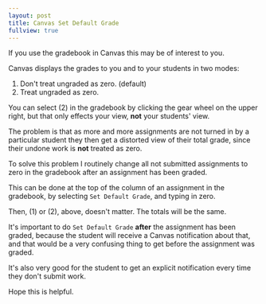 ```yaml
---
layout: post
title: Canvas Set Default Grade
fullview: true
---
```


If you use the gradebook in Canvas this may be of interest to you.

Canvas displays the grades to you and to your students in two modes:

1. Don't treat ungraded as zero. (default)
2. Treat ungraded as zero.

You can select (2) in the gradebook by clicking the gear wheel on the upper right, but that only effects your view, **not** your students' view.

The problem is that as more and more assignments are not turned in by a particular student they then get a distorted view of their total grade, since their undone work is **not** treated as zero.

To solve this problem I routinely change all not submitted assignments to zero in the gradebook after an assignment has been graded.

This can be done at the top of the column of an assignment in the gradebook, by selecting `Set Default Grade`, and typing in zero.

Then, (1) or (2), above, doesn't matter. The totals will be the same.

It's important to do `Set Default Grade` **after** the assignment has been graded, because the student will receive a Canvas notification about that, and that would be a very confusing thing to get before the assignment was graded.

It's also very good for the student to get an explicit notification every time they don't submit work.

Hope this is helpful.
